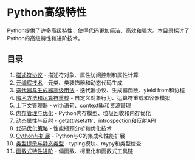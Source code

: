# Python高级特性

Python提供了许多高级特性，使得代码更加简洁、高效和强大。本目录探讨了Python的高级特性和进阶技术。

## 目录

1. [描述符协议](./描述符协议.md) - 描述符对象、属性访问控制和属性计算
2. [元编程技术](./元编程技术.md) - 元类、类装饰器和动态代码生成
3. [迭代器与生成器高级用法](./迭代器与生成器高级用法.md) - 迭代器协议、生成器函数、yield from和协程
4. [魔术方法和运算符重载](./魔术方法和运算符重载.md) - 自定义对象行为、运算符重载和容器模拟
5. [上下文管理器](./上下文管理器.md) - with语句、contextlib和资源管理
6. [内存管理与优化](./内存管理与优化.md) - Python内存模型、垃圾回收和内存优化
7. [动态属性与反射](./动态属性与反射.md) - getattr/setattr、introspection和反射API
8. [代码优化策略](./代码优化策略.md) - 性能瓶颈分析和优化技术
9. [Cython与扩展](./Cython与扩展.md) - Python与C的集成和性能扩展
10. [类型提示与静态类型](./类型提示与静态类型.md) - typing模块、mypy和类型检查
11. [函数式特性进阶](./函数式特性进阶.md) - 偏函数、柯里化和函数式工具链
